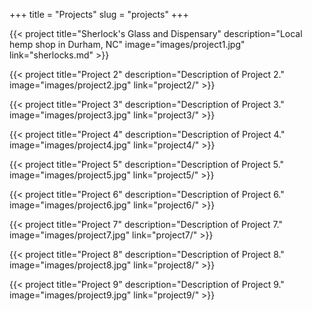 +++
title = "Projects"
slug = "projects"
+++

{{< project title="Sherlock's Glass and Dispensary" description="Local hemp shop in Durham, NC" image="images/project1.jpg" link="sherlocks.md" >}}

{{< project title="Project 2" description="Description of Project 2." image="images/project2.jpg" link="project2/" >}}

{{< project title="Project 3" description="Description of Project 3." image="images/project3.jpg" link="project3/" >}}

{{< project title="Project 4" description="Description of Project 4." image="images/project4.jpg" link="project4/" >}}

{{< project title="Project 5" description="Description of Project 5." image="images/project5.jpg" link="project5/" >}}

{{< project title="Project 6" description="Description of Project 6." image="images/project6.jpg" link="project6/" >}}

{{< project title="Project 7" description="Description of Project 7." image="images/project7.jpg" link="project7/" >}}

{{< project title="Project 8" description="Description of Project 8." image="images/project8.jpg" link="project8/" >}}

{{< project title="Project 9" description="Description of Project 9." image="images/project9.jpg" link="project9/" >}}
